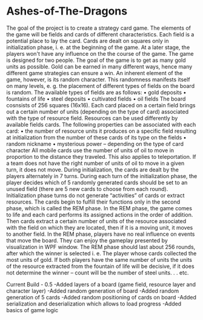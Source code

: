 # Ashes-of-The-Dragons
The goal of the project is to create a strategy card game. The elements of the game will be fields and cards of different
characteristics. Each field is a potential place to lay the card. Cards are dealt on squares only in
initialization phase, i. e. at the beginning of the game. At a later stage, the players won't have any influence on the
the course of the game. The game is designed for two people. The goal of the game is to get as many gold units as possible.
Gold can be earned in many different ways, hence many different game strategies can ensure a win.
An inherent element of the game, however, is its random character. This randomness manifests itself on many levels, e. g.
the placement of different types of fields on the board is random.
The available types of fields are as follows:
• gold deposits
• fountains of life
• steel deposits
• cultivated fields
• oil fields
The board cosnsists of 256 squares (16x16).
Each card placed on a certain field brings out a certain number of units (depending on the type of
card) associated with the type of resource field. Resources can be used differently by available fields
cards.
The following properties can be associated with each card:
• the number of resource units it produces on a specific field resulting at initialization from the number of these cards
of its type on the fields
• random nickname
• mysterious power – depending on the type of card character
All mobile cards use the number of units of oil to move in proportion to the distance they traveled.
This also applies to teleportation. If a team does not have the right number of units of oil to move in
a given turn, it does not move.
During initialization, the cards are dealt by the players alternately in 7 turns. During each turn of the initialization phase, the player
decides which of 5 randomly generated cards should be set to an unused field (there are 5 new cards to choose from each round). Initialization phase turns do not generate
“activities” of cards or extract resources. The cards begin to fulfill their functions only in the second phase,
which is called the REM phase.
In the REM phase, the game comes to life and each card performs its assigned actions in the order of addition.
Then cards extract a certain number of units of the resource associated with the field on which they are located, then
if it is a moving unit, it moves to another field. In the REM phase, players have no real influence on
events that move the board. They can enjoy the gameplay presented by
visualization in WPF window. The REM phase should last about 256 rounds, after which the winner is selected i. e.
The player whose cards collected the most units of gold. If both players have the same number of units
the units of the resource extracted from the fountain of life will be decisive, if it does not determine the winner – count
will be the number of steel units. . . etc. 

Current Build - 0.5
-Added layers of a board (game field, resource layer and character layer)
-Added random generation of board
-Added random generation of 5 cards 
-Added random positioning of cards on board
-Added serialization and deserialization which allows to load progress
-Added basics of game logic
